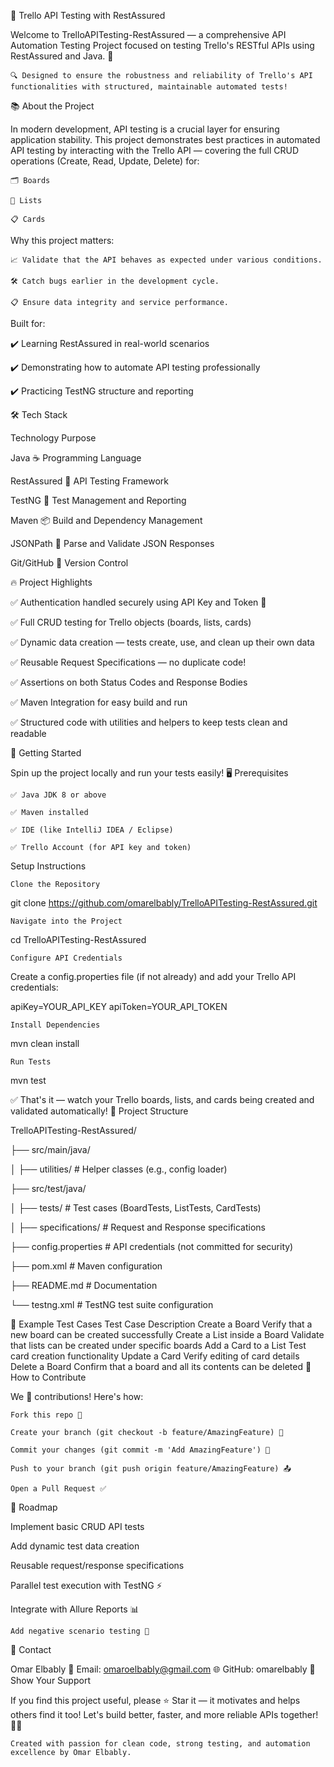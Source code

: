 🧪 Trello API Testing with RestAssured

Welcome to TrelloAPITesting-RestAssured — a comprehensive API Automation Testing Project focused on testing Trello's RESTful APIs using RestAssured and Java. 🚀

    🔍 Designed to ensure the robustness and reliability of Trello's API functionalities with structured, maintainable automated tests!

📚 About the Project

In modern development, API testing is a crucial layer for ensuring application stability.
This project demonstrates best practices in automated API testing by interacting with the Trello API — covering the full CRUD operations (Create, Read, Update, Delete) for:

    🗂️ Boards

    📝 Lists

    📋 Cards

Why this project matters:

    📈 Validate that the API behaves as expected under various conditions.

    🛠️ Catch bugs earlier in the development cycle.

    📋 Ensure data integrity and service performance.

Built for:

✔️ Learning RestAssured in real-world scenarios

✔️ Demonstrating how to automate API testing professionally

✔️ Practicing TestNG structure and reporting

🛠️ Tech Stack

Technology	Purpose

Java ☕	Programming Language

RestAssured 🔗	API Testing Framework

TestNG 🧪	Test Management and Reporting

Maven 📦	Build and Dependency Management

JSONPath 📑	Parse and Validate JSON Responses

Git/GitHub 🐙	Version Control

🔥 Project Highlights

✅ Authentication handled securely using API Key and Token 🔑

✅ Full CRUD testing for Trello objects (boards, lists, cards)

✅ Dynamic data creation — tests create, use, and clean up their own data

✅ Reusable Request Specifications — no duplicate code!

✅ Assertions on both Status Codes and Response Bodies

✅ Maven Integration for easy build and run

✅ Structured code with utilities and helpers to keep tests clean and readable

🚀 Getting Started

Spin up the project locally and run your tests easily! 🖥️
Prerequisites

    ✅ Java JDK 8 or above

    ✅ Maven installed

    ✅ IDE (like IntelliJ IDEA / Eclipse)

    ✅ Trello Account (for API key and token)

Setup Instructions

    Clone the Repository

git clone https://github.com/omarelbably/TrelloAPITesting-RestAssured.git

    Navigate into the Project

cd TrelloAPITesting-RestAssured

    Configure API Credentials

Create a config.properties file (if not already) and add your Trello API credentials:

apiKey=YOUR_API_KEY
apiToken=YOUR_API_TOKEN

    Install Dependencies

mvn clean install

    Run Tests

mvn test

✅ That's it — watch your Trello boards, lists, and cards being created and validated automatically!
📂 Project Structure

TrelloAPITesting-RestAssured/

├── src/main/java/

│   ├── utilities/        # Helper classes (e.g., config loader)

├── src/test/java/

│   ├── tests/            # Test cases (BoardTests, ListTests, CardTests)

│   ├── specifications/   # Request and Response specifications

├── config.properties     # API credentials (not committed for security)

├── pom.xml               # Maven configuration

├── README.md             # Documentation

└── testng.xml            # TestNG test suite configuration


🧪 Example Test Cases
Test Case	Description
Create a Board	Verify that a new board can be created successfully
Create a List inside a Board	Validate that lists can be created under specific boards
Add a Card to a List	Test card creation functionality
Update a Card	Verify editing of card details
Delete a Board	Confirm that a board and all its contents can be deleted
🧩 How to Contribute

We 💙 contributions! Here's how:

    Fork this repo 🍴

    Create your branch (git checkout -b feature/AmazingFeature) 🚀

    Commit your changes (git commit -m 'Add AmazingFeature') 📌

    Push to your branch (git push origin feature/AmazingFeature) 📤

    Open a Pull Request ✅

🎯 Roadmap

Implement basic CRUD API tests

Add dynamic test data creation

Reusable request/response specifications

Parallel test execution with TestNG ⚡

Integrate with Allure Reports 📊

    Add negative scenario testing 🚫

📢 Contact

Omar Elbably
📧 Email: omaroelbably@gmail.com
🌐 GitHub: omarelbably
🌟 Show Your Support

If you find this project useful, please ⭐ Star it — it motivates and helps others find it too!
Let's build better, faster, and more reliable APIs together! 🚀🎯

    Created with passion for clean code, strong testing, and automation excellence by Omar Elbably.
